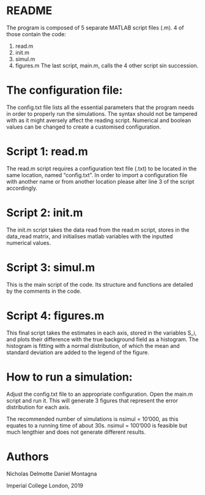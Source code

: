 # README

The program is composed of 5 separate MATLAB script files (.m). 4 of those contain the code:
1. read.m
2. init.m
3. simul.m
4. figures.m
The last script, main.m, calls the 4 other script sin succession. 


# The configuration file:
The config.txt file lists all the essential parameters that the program needs in order to properly run the simulations. The syntax should not be tampered with as it might aversely affect the reading script. Numerical and boolean values can be changed to create a customised configuration.

# Script 1: read.m
The read.m script requires a configuration text file (.txt) to be located in the same location, named “config.txt”. In order to import a configuration file with another name or from another location please alter line 3 of the script accordingly.	

# Script 2: init.m
The init.m script takes the data read from the read.m script, stores in the data_read matrix, and initialises matlab variables with the inputted numerical values.

# Script 3: simul.m
This is the main script of the code. Its structure and functions are detailed by the comments in the code. 

# Script 4: figures.m
This final script takes the estimates in each axis, stored in the variables S_i, and plots their difference with the true background field as a histogram. The histogram is fitting with a normal distribution, of which the mean and standard deviation are added to the legend of the figure.

# How to run a simulation:

Adjust the config.txt file to an appropriate configuration. Open the main.m script and run it. This will generate 3 figures that represent the error distribution for each axis. 

The recommended number of simulations is nsimul = 10’000, as this equates to a running time of about 30s. nsimul = 100’000 is feasible but much lengthier and does not generate different results.


# Authors
Nicholas Delmotte
Daniel Montagna


Imperial College London, 2019


